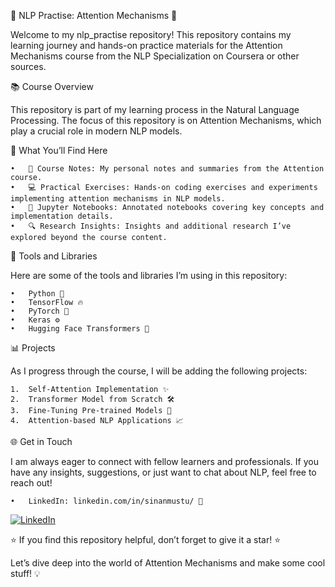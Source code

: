🌟 NLP Practise: Attention Mechanisms 🌟

Welcome to my nlp_practise repository! This repository contains my learning journey and hands-on practice materials for the Attention Mechanisms course from the NLP Specialization on Coursera or other sources.

📚 Course Overview

This repository is part of my learning process in the Natural Language Processing. The focus of this repository is on Attention Mechanisms, which play a crucial role in modern NLP models.

🚀 What You’ll Find Here

	•	📖 Course Notes: My personal notes and summaries from the Attention course.
	•	💻 Practical Exercises: Hands-on coding exercises and experiments implementing attention mechanisms in NLP models.
	•	📝 Jupyter Notebooks: Annotated notebooks covering key concepts and implementation details.
	•	🔍 Research Insights: Insights and additional research I’ve explored beyond the course content.

🔧 Tools and Libraries

Here are some of the tools and libraries I’m using in this repository:

	•	Python 🐍
	•	TensorFlow 🔥
	•	PyTorch 🧠
	•	Keras ⚙️
	•	Hugging Face Transformers 🤗

📊 Projects

As I progress through the course, I will be adding the following projects:

	1.	Self-Attention Implementation ✨
	2.	Transformer Model from Scratch 🛠️
	3.	Fine-Tuning Pre-trained Models 🔄
	4.	Attention-based NLP Applications 📈

🌐 Get in Touch

I am always eager to connect with fellow learners and professionals. If you have any insights, suggestions, or just want to chat about NLP, feel free to reach out!

	•	LinkedIn: linkedin.com/in/sinanmustu/ 🔗
 [![LinkedIn](https://img.shields.io/badge/LinkedIn-blue?style=flat-square&logo=linkedin&logoColor=white)](https://www.linkedin.com/in/sinanmustu/)

⭐ If you find this repository helpful, don’t forget to give it a star! ⭐

Let’s dive deep into the world of Attention Mechanisms and make some cool stuff! 💡

